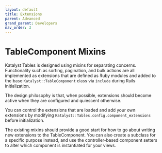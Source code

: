 ```yaml
---
layout: default
title: Extensions
parent: Advanced
grand_parent: Developers
nav_order: 3
---
```


# TableComponent Mixins

Katalyst Tables is designed using mixins for separating concerns. Functionality such as sorting, pagination, and 
bulk actions are all implemented as extensions that are defined as Ruby modules and added to the base
`Katalyst::TableComponent` class via `include` during Rails initialization.

The design philosophy is that, when possible, extensions should become active when they are configured and quiescent
otherwise.

You can control the extensions that are loaded and add your own extensions by modifying
`Katalyst::Tables.config.component_extensions` before initialization.

The existing mixins should provide a good start for how to go about writing new extensions to the TableComponent.
You can also create a subclass for a specific purpose instead, and use the controller-based component setters to
alter which component is instantiated for your views.
